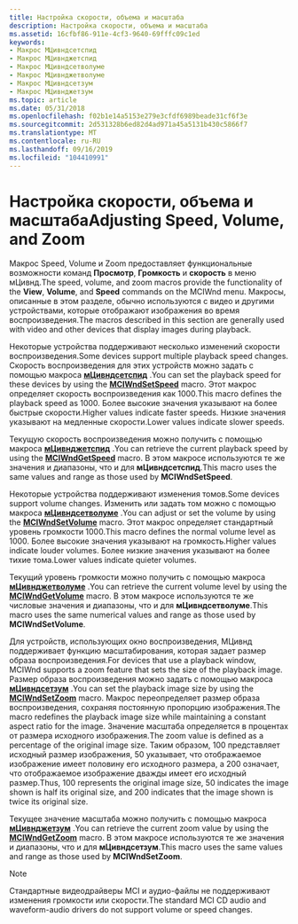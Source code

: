 ```yaml
---
title: Настройка скорости, объема и масштаба
description: Настройка скорости, объема и масштаба
ms.assetid: 16cfbf86-911e-4cf3-9640-69fffc09c1ed
keywords:
- Макрос МЦивндсетспид
- Макрос МЦивнджетспид
- Макрос МЦивндсетволуме
- Макрос МЦивнджетволуме
- Макрос МЦивндсетзум
- Макрос МЦивнджетзум
ms.topic: article
ms.date: 05/31/2018
ms.openlocfilehash: f02b1e14a5153e279e3cfdf6989beade31cf6f3e
ms.sourcegitcommit: 2d531328b6ed82d4ad971a45a5131b430c5866f7
ms.translationtype: MT
ms.contentlocale: ru-RU
ms.lasthandoff: 09/16/2019
ms.locfileid: "104410991"
---
```

# <a name="adjusting-speed-volume-and-zoom"></a><span data-ttu-id="22f38-109">Настройка скорости, объема и масштаба</span><span class="sxs-lookup"><span data-stu-id="22f38-109">Adjusting Speed, Volume, and Zoom</span></span>

<span data-ttu-id="22f38-110">Макрос Speed, Volume и Zoom предоставляет функциональные возможности команд **Просмотр**, **Громкость** и **скорость** в меню мЦивнд.</span><span class="sxs-lookup"><span data-stu-id="22f38-110">The speed, volume, and zoom macros provide the functionality of the **View**, **Volume**, and **Speed** commands on the MCIWnd menu.</span></span> <span data-ttu-id="22f38-111">Макросы, описанные в этом разделе, обычно используются с видео и другими устройствами, которые отображают изображения во время воспроизведения.</span><span class="sxs-lookup"><span data-stu-id="22f38-111">The macros described in this section are generally used with video and other devices that display images during playback.</span></span>

<span data-ttu-id="22f38-112">Некоторые устройства поддерживают несколько изменений скорости воспроизведения.</span><span class="sxs-lookup"><span data-stu-id="22f38-112">Some devices support multiple playback speed changes.</span></span> <span data-ttu-id="22f38-113">Скорость воспроизведения для этих устройств можно задать с помощью макроса [**мЦивндсетспид**](/windows/desktop/api/Vfw/nf-vfw-mciwndsetspeed) .</span><span class="sxs-lookup"><span data-stu-id="22f38-113">You can set the playback speed for these devices by using the [**MCIWndSetSpeed**](/windows/desktop/api/Vfw/nf-vfw-mciwndsetspeed) macro.</span></span> <span data-ttu-id="22f38-114">Этот макрос определяет скорость воспроизведения как 1000.</span><span class="sxs-lookup"><span data-stu-id="22f38-114">This macro defines the playback speed as 1000.</span></span> <span data-ttu-id="22f38-115">Более высокие значения указывают на более быстрые скорости.</span><span class="sxs-lookup"><span data-stu-id="22f38-115">Higher values indicate faster speeds.</span></span> <span data-ttu-id="22f38-116">Низкие значения указывают на медленные скорости.</span><span class="sxs-lookup"><span data-stu-id="22f38-116">Lower values indicate slower speeds.</span></span>

<span data-ttu-id="22f38-117">Текущую скорость воспроизведения можно получить с помощью макроса [**мЦивнджетспид**](/windows/desktop/api/Vfw/nf-vfw-mciwndgetspeed) .</span><span class="sxs-lookup"><span data-stu-id="22f38-117">You can retrieve the current playback speed by using the [**MCIWndGetSpeed**](/windows/desktop/api/Vfw/nf-vfw-mciwndgetspeed) macro.</span></span> <span data-ttu-id="22f38-118">В этом макросе используются те же значения и диапазоны, что и для **мЦивндсетспид**.</span><span class="sxs-lookup"><span data-stu-id="22f38-118">This macro uses the same values and range as those used by **MCIWndSetSpeed**.</span></span>

<span data-ttu-id="22f38-119">Некоторые устройства поддерживают изменения томов.</span><span class="sxs-lookup"><span data-stu-id="22f38-119">Some devices support volume changes.</span></span> <span data-ttu-id="22f38-120">Изменить или задать том можно с помощью макроса [**мЦивндсетволуме**](/windows/desktop/api/Vfw/nf-vfw-mciwndsetvolume) .</span><span class="sxs-lookup"><span data-stu-id="22f38-120">You can adjust or set the volume by using the [**MCIWndSetVolume**](/windows/desktop/api/Vfw/nf-vfw-mciwndsetvolume) macro.</span></span> <span data-ttu-id="22f38-121">Этот макрос определяет стандартный уровень громкости 1000.</span><span class="sxs-lookup"><span data-stu-id="22f38-121">This macro defines the normal volume level as 1000.</span></span> <span data-ttu-id="22f38-122">Более высокие значения указывают на громкость.</span><span class="sxs-lookup"><span data-stu-id="22f38-122">Higher values indicate louder volumes.</span></span> <span data-ttu-id="22f38-123">Более низкие значения указывают на более тихие тома.</span><span class="sxs-lookup"><span data-stu-id="22f38-123">Lower values indicate quieter volumes.</span></span>

<span data-ttu-id="22f38-124">Текущий уровень громкости можно получить с помощью макроса [**мЦивнджетволуме**](/windows/desktop/api/Vfw/nf-vfw-mciwndgetvolume) .</span><span class="sxs-lookup"><span data-stu-id="22f38-124">You can retrieve the current volume level by using the [**MCIWndGetVolume**](/windows/desktop/api/Vfw/nf-vfw-mciwndgetvolume) macro.</span></span> <span data-ttu-id="22f38-125">В этом макросе используются те же числовые значения и диапазоны, что и для **мЦивндсетволуме**.</span><span class="sxs-lookup"><span data-stu-id="22f38-125">This macro uses the same numerical values and range as those used by **MCIWndSetVolume**.</span></span>

<span data-ttu-id="22f38-126">Для устройств, использующих окно воспроизведения, МЦивнд поддерживает функцию масштабирования, которая задает размер образа воспроизведения.</span><span class="sxs-lookup"><span data-stu-id="22f38-126">For devices that use a playback window, MCIWnd supports a zoom feature that sets the size of the playback image.</span></span> <span data-ttu-id="22f38-127">Размер образа воспроизведения можно задать с помощью макроса [**мЦивндсетзум**](/windows/desktop/api/Vfw/nf-vfw-mciwndsetzoom) .</span><span class="sxs-lookup"><span data-stu-id="22f38-127">You can set the playback image size by using the [**MCIWndSetZoom**](/windows/desktop/api/Vfw/nf-vfw-mciwndsetzoom) macro.</span></span> <span data-ttu-id="22f38-128">Макрос переопределяет размер образа воспроизведения, сохраняя постоянную пропорцию изображения.</span><span class="sxs-lookup"><span data-stu-id="22f38-128">The macro redefines the playback image size while maintaining a constant aspect ratio for the image.</span></span> <span data-ttu-id="22f38-129">Значение масштаба определяется в процентах от размера исходного изображения.</span><span class="sxs-lookup"><span data-stu-id="22f38-129">The zoom value is defined as a percentage of the original image size.</span></span> <span data-ttu-id="22f38-130">Таким образом, 100 представляет исходный размер изображения, 50 указывает, что отображаемое изображение имеет половину его исходного размера, а 200 означает, что отображаемое изображение дважды имеет его исходный размер.</span><span class="sxs-lookup"><span data-stu-id="22f38-130">Thus, 100 represents the original image size, 50 indicates the image shown is half its original size, and 200 indicates that the image shown is twice its original size.</span></span>

<span data-ttu-id="22f38-131">Текущее значение масштаба можно получить с помощью макроса [**мЦивнджетзум**](/windows/desktop/api/Vfw/nf-vfw-mciwndgetzoom) .</span><span class="sxs-lookup"><span data-stu-id="22f38-131">You can retrieve the current zoom value by using the [**MCIWndGetZoom**](/windows/desktop/api/Vfw/nf-vfw-mciwndgetzoom) macro.</span></span> <span data-ttu-id="22f38-132">В этом макросе используются те же значения и диапазоны, что и для **мЦивндсетзум**.</span><span class="sxs-lookup"><span data-stu-id="22f38-132">This macro uses the same values and range as those used by **MCIWndSetZoom**.</span></span>

> [!Note]  
> <span data-ttu-id="22f38-133">Стандартные видеодрайверы MCI и аудио-файлы не поддерживают изменения громкости или скорости.</span><span class="sxs-lookup"><span data-stu-id="22f38-133">The standard MCI CD audio and waveform-audio drivers do not support volume or speed changes.</span></span>

 

 

 




